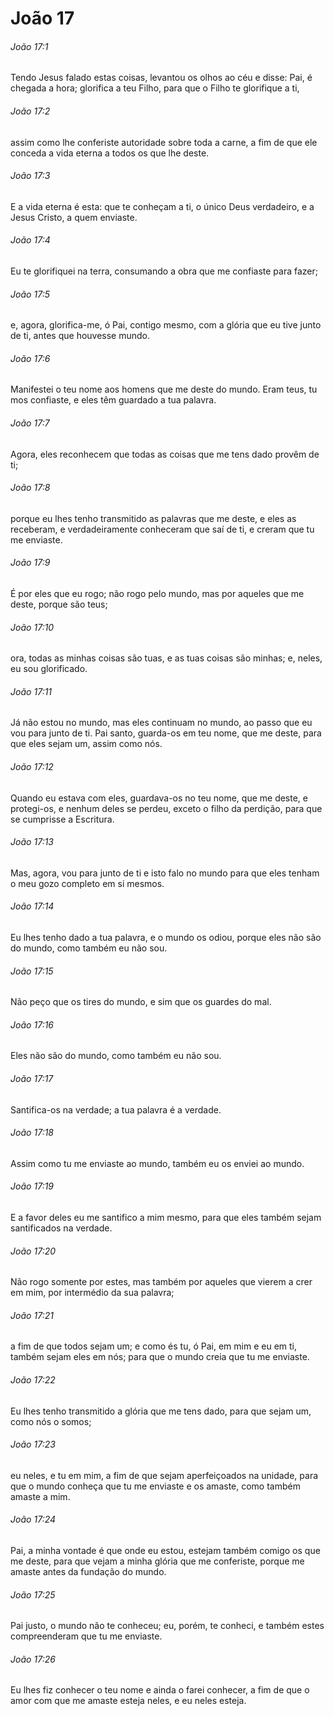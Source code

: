 # João 17

###### João 17:1

Tendo Jesus falado estas coisas, levantou os olhos ao céu e disse: Pai, é chegada a hora; glorifica a teu Filho, para que o Filho te glorifique a ti,

###### João 17:2

assim como lhe conferiste autoridade sobre toda a carne, a fim de que ele conceda a vida eterna a todos os que lhe deste.

###### João 17:3

E a vida eterna é esta: que te conheçam a ti, o único Deus verdadeiro, e a Jesus Cristo, a quem enviaste.

###### João 17:4

Eu te glorifiquei na terra, consumando a obra que me confiaste para fazer;

###### João 17:5

e, agora, glorifica-me, ó Pai, contigo mesmo, com a glória que eu tive junto de ti, antes que houvesse mundo.

###### João 17:6

Manifestei o teu nome aos homens que me deste do mundo. Eram teus, tu mos confiaste, e eles têm guardado a tua palavra.

###### João 17:7

Agora, eles reconhecem que todas as coisas que me tens dado provêm de ti;

###### João 17:8

porque eu lhes tenho transmitido as palavras que me deste, e eles as receberam, e verdadeiramente conheceram que saí de ti, e creram que tu me enviaste.

###### João 17:9

É por eles que eu rogo; não rogo pelo mundo, mas por aqueles que me deste, porque são teus;

###### João 17:10

ora, todas as minhas coisas são tuas, e as tuas coisas são minhas; e, neles, eu sou glorificado.

###### João 17:11

Já não estou no mundo, mas eles continuam no mundo, ao passo que eu vou para junto de ti. Pai santo, guarda-os em teu nome, que me deste, para que eles sejam um, assim como nós.

###### João 17:12

Quando eu estava com eles, guardava-os no teu nome, que me deste, e protegi-os, e nenhum deles se perdeu, exceto o filho da perdição, para que se cumprisse a Escritura.

###### João 17:13

Mas, agora, vou para junto de ti e isto falo no mundo para que eles tenham o meu gozo completo em si mesmos.

###### João 17:14

Eu lhes tenho dado a tua palavra, e o mundo os odiou, porque eles não são do mundo, como também eu não sou.

###### João 17:15

Não peço que os tires do mundo, e sim que os guardes do mal.

###### João 17:16

Eles não são do mundo, como também eu não sou.

###### João 17:17

Santifica-os na verdade; a tua palavra é a verdade.

###### João 17:18

Assim como tu me enviaste ao mundo, também eu os enviei ao mundo.

###### João 17:19

E a favor deles eu me santifico a mim mesmo, para que eles também sejam santificados na verdade.

###### João 17:20

Não rogo somente por estes, mas também por aqueles que vierem a crer em mim, por intermédio da sua palavra;

###### João 17:21

a fim de que todos sejam um; e como és tu, ó Pai, em mim e eu em ti, também sejam eles em nós; para que o mundo creia que tu me enviaste.

###### João 17:22

Eu lhes tenho transmitido a glória que me tens dado, para que sejam um, como nós o somos;

###### João 17:23

eu neles, e tu em mim, a fim de que sejam aperfeiçoados na unidade, para que o mundo conheça que tu me enviaste e os amaste, como também amaste a mim.

###### João 17:24

Pai, a minha vontade é que onde eu estou, estejam também comigo os que me deste, para que vejam a minha glória que me conferiste, porque me amaste antes da fundação do mundo.

###### João 17:25

Pai justo, o mundo não te conheceu; eu, porém, te conheci, e também estes compreenderam que tu me enviaste.

###### João 17:26

Eu lhes fiz conhecer o teu nome e ainda o farei conhecer, a fim de que o amor com que me amaste esteja neles, e eu neles esteja.

